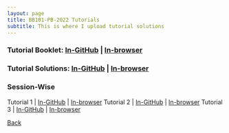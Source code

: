 ```yaml
---
layout: page
title: BB101-PB-2022 Tutorials
subtitle: This is where I upload tutorial solutions
---
```


### Tutorial Booklet: [In-GitHub](https://github.com/sarthakmittal92/sarthakmittal92.github.io/blob/main/tuts/BB101-PB-2022/bb101-pb-2022-booklet.pdf) | [In-browser](https://docs.google.com/viewer?url=https://sarthakmittal92.github.io/tuts/BB101-PB-2022/bb101-pb-2022-booklet.pdf)
### Tutorial Solutions: [In-GitHub](https://github.com/sarthakmittal92/sarthakmittal92.github.io/blob/main/tuts/MA106-2022/bb101-pb-2022-solutions.pdf) | [In-browser](https://docs.google.com/viewer?url=https://sarthakmittal92.github.io/tuts/BB101-PB-2022/bb101-pb-2022-solutions.pdf)

### Session-Wise

Tutorial 1 | [In-GitHub](https://github.com/sarthakmittal92/sarthakmittal92.github.io/blob/main/tuts/BB101-PB-2022/bb101-pb-2022-tut1.pdf) | [In-browser](https://docs.google.com/viewer?url=https://sarthakmittal92.github.io/tuts/BB101-PB-2022/bb101-pb-2022-tut1.pdf)
Tutorial 2 | [In-GitHub](https://github.com/sarthakmittal92/sarthakmittal92.github.io/blob/main/tuts/BB101-PB-2022/bb101-pb-2022-tut2.pdf) | [In-browser](https://docs.google.com/viewer?url=https://sarthakmittal92.github.io/tuts/BB101-PB-2022/bb101-pb-2022-tut2.pdf)
Tutorial 3 | [In-GitHub](https://github.com/sarthakmittal92/sarthakmittal92.github.io/blob/main/tuts/BB101-PB-2022/bb101-pb-2022-tut3.pdf) | [In-browser](https://docs.google.com/viewer?url=https://sarthakmittal92.github.io/tuts/BB101-PB-2022/bb101-pb-2022-tut3.pdf)

[Back](..)